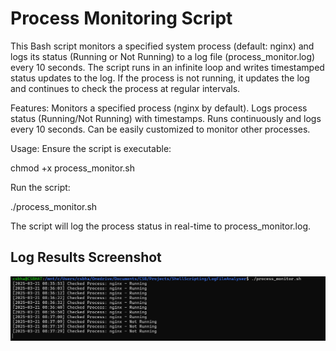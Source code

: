 # Process Monitoring Script

This Bash script monitors a specified system process (default: nginx) and logs its status (Running or Not Running) to a log file (process_monitor.log) every 10 seconds. The script runs in an infinite loop and writes timestamped status updates to the log. If the process is not running, it updates the log and continues to check the process at regular intervals.

Features:
Monitors a specified process (nginx by default).
Logs process status (Running/Not Running) with timestamps.
Runs continuously and logs every 10 seconds.
Can be easily customized to monitor other processes.

Usage:
Ensure the script is executable:

chmod +x process_monitor.sh

Run the script:

./process_monitor.sh

The script will log the process status in real-time to process_monitor.log.

## Log Results Screenshot

![alt text](image.png)